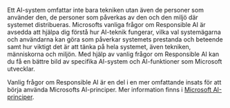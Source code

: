 Ett AI-system omfattar inte bara tekniken utan även de personer som använder den, de personer som påverkas av den och den miljö där systemet distribueras. Microsofts vanliga frågor om Responsible AI är avsedda att hjälpa dig förstå hur AI-teknik fungerar, vilka val systemägarna och användarna kan göra som påverkar systemets prestanda och beteende samt hur viktigt det är att tänka på hela systemet, även tekniken, människorna och miljön. Med hjälp av vanlig frågor om Responsible AI kan du få en bättre bild av specifika AI-system och AI-funktioner som Microsoft utvecklar.

Vanlig frågor om Responsible AI är en del i en mer omfattande insats för att börja använda Microsofts AI-principer. Mer information finns i [Microsoft AI-principer](https://www.microsoft.com/ai/responsible-ai).
